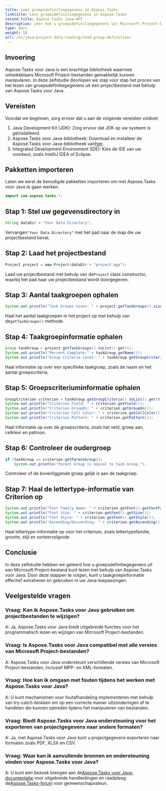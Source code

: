 ```yaml
---
title: Lees groepsdefinitiegegevens in Aspose.Tasks
linktitle: Lees groepsdefinitiegegevens in Aspose.Tasks
second_title: Aspose.Tasks Java-API
description: Leer hoe u groepsdefinitiegegevens uit Microsoft Project-bestanden kunt lezen met Aspose.Tasks voor Java. Volg onze stap-voor-stap handleiding.
type: docs
weight: 10
url: /nl/java/project-data-reading/read-group-definition/
---
```

## Invoering
Aspose.Tasks voor Java is een krachtige bibliotheek waarmee ontwikkelaars Microsoft Project-bestanden gemakkelijk kunnen manipuleren. In deze zelfstudie doorlopen we stap voor stap het proces van het lezen van groepsdefinitiegegevens uit een projectbestand met behulp van Aspose.Tasks voor Java.
## Vereisten
Voordat we beginnen, zorg ervoor dat u aan de volgende vereisten voldoet:
1. Java Development Kit (JDK): Zorg ervoor dat JDK op uw systeem is geïnstalleerd.
2.  Aspose.Tasks voor Java-bibliotheek: Download en installeer de Aspose.Tasks voor Java-bibliotheek van[hier](https://releases.aspose.com/tasks/java/).
3. Integrated Development Environment (IDE): Kies de IDE van uw voorkeur, zoals IntelliJ IDEA of Eclipse.

## Pakketten importeren
Laten we eerst de benodigde pakketten importeren om met Aspose.Tasks voor Java te gaan werken.
```java
import com.aspose.tasks.*;
```
## Stap 1: Stel uw gegevensdirectory in
```java
String dataDir = "Your Data Directory";
```
 Vervangen`"Your Data Directory"` met het pad naar de map die uw projectbestand bevat.
## Stap 2: Laad het projectbestand
```java
Project project = new Project(dataDir + "project.mpp");
```
 Laad uw projectbestand met behulp van de`Project` class constructor, waarbij het pad naar uw projectbestand wordt doorgegeven.
## Stap 3: Aantal taakgroepen ophalen
```java
System.out.println("Task Groups Count: " + project.getTaskGroups().size());
```
 Haal het aantal taakgroepen in het project op met behulp van de`getTaskGroups()` methode.
## Stap 4: Taakgroepinformatie ophalen
```java
Group taskGroup = project.getTaskGroups().toList().get(1);
System.out.println("Percent Complete:" + taskGroup.getName());
System.out.println("Group Criteria count: " + taskGroup.getGroupCriteria().size());
```
Haal informatie op over een specifieke taakgroep, zoals de naam en het aantal groepscriteria.
## Stap 5: Groepscriteriuminformatie ophalen
```java
GroupCriterion criterion = taskGroup.getGroupCriteria().toList().get(0);
System.out.println("Criterion Field: " + criterion.getField());
System.out.println("Criterion GroupOn: " + criterion.getGroupOn());
System.out.println("Criterion Cell Color: " + criterion.getCellColor());
System.out.println("Criterion Pattern: " + criterion.getPattern());
```
Haal informatie op over de groepscriteria, zoals het veld, groep aan, celkleur en patroon.
## Stap 6: Controleer de oudergroep
```java
if (taskGroup == criterion.getParentGroup())
    System.out.println("Parent Group is equval to task Group.");
```
Controleer of de bovenliggende groep gelijk is aan de taakgroep.
## Stap 7: Haal de lettertype-informatie van Criterion op
```java
System.out.println("Font Family Name: " + criterion.getFont().getFontFamily());
System.out.println("Font Size: " + criterion.getFont().getSize());
System.out.println("Font Style: " + criterion.getFont().getStyle());
System.out.println("Ascending/Descending: " + criterion.getAscending());
```
Haal lettertype-informatie op voor het criterium, zoals lettertypefamilie, grootte, stijl en sorteervolgorde.

## Conclusie
In deze zelfstudie hebben we geleerd hoe u groepsdefinitiegegevens uit een Microsoft Project-bestand kunt lezen met behulp van Aspose.Tasks voor Java. Door deze stappen te volgen, kunt u taakgroepinformatie effectief extraheren en gebruiken in uw Java-toepassingen.
## Veelgestelde vragen
### Vraag: Kan ik Aspose.Tasks voor Java gebruiken om projectbestanden te wijzigen?
A: Ja, Aspose.Tasks voor Java biedt uitgebreide functies voor het programmatisch lezen en wijzigen van Microsoft Project-bestanden.
### Vraag: Is Aspose.Tasks voor Java compatibel met alle versies van Microsoft Project-bestanden?
A: Aspose.Tasks voor Java ondersteunt verschillende versies van Microsoft Project-bestanden, inclusief MPP- en XML-formaten.
### Vraag: Hoe kan ik omgaan met fouten tijdens het werken met Aspose.Tasks voor Java?
A: U kunt mechanismen voor foutafhandeling implementeren met behulp van try-catch-blokken om op een correcte manier uitzonderingen af te handelen die kunnen optreden tijdens het manipuleren van bestanden.
### Vraag: Biedt Aspose.Tasks voor Java ondersteuning voor het exporteren van projectgegevens naar andere formaten?
A: Ja, met Aspose.Tasks voor Java kunt u projectgegevens exporteren naar formaten zoals PDF, XLSX en CSV.
### Vraag: Waar kan ik aanvullende bronnen en ondersteuning vinden voor Aspose.Tasks voor Java?
 A: U kunt een bezoek brengen aan de[Aspose.Tasks voor Java-documentatie](https://reference.aspose.com/tasks/java/) voor uitgebreide handleidingen en raadpleeg de[Aspose.Tasks-forum](https://forum.aspose.com/c/tasks/15) voor gemeenschapssteun.